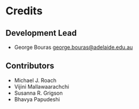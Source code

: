 Credits
=======

Development Lead
----------------

* George Bouras <george.bouras@adelaide.edu.au>

Contributors
------------

* Michael J. Roach
* Vijini Mallawaarachchi
* Susanna R. Grigson
* Bhavya Papudeshi